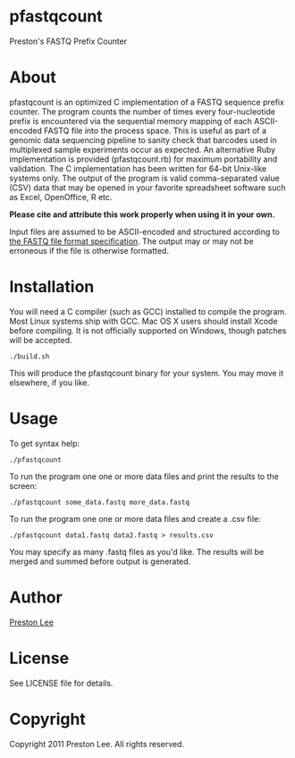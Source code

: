# pfastqcount #

Preston's FASTQ Prefix Counter

# About #

pfastqcount is an optimized C implementation of a FASTQ sequence prefix counter. The program counts the number of times every four-nucleotide prefix is encountered via the sequential memory mapping of each ASCII-encoded FASTQ file into the process space. This is useful as part of a genomic data sequencing pipeline to sanity check that barcodes used in multiplexed sample experiments occur as expected. An alternative Ruby implementation is provided (pfastqcount.rb) for maximum portability and validation. The C implementation has been written for 64-bit Unix-like systems only. The output of the program is valid comma-separated value (CSV) data that may be opened in your favorite spreadsheet software such as Excel, OpenOffice, R etc.

**Please cite and attribute this work properly when using it in your own.**

Input files are assumed to be ASCII-encoded and structured according to [the FASTQ file format specification](http://maq.sourceforge.net/fastq.shtml). The output may or may not be erroneous if the file is otherwise formatted.

# Installation #

You will need a C compiler (such as GCC) installed to compile the program. Most Linux systems ship with GCC. Mac OS X users should install Xcode before compiling. It is not officially supported on Windows, though patches will be accepted.

	./build.sh

This will produce the pfastqcount binary for your system. You may move it elsewhere, if you like.

# Usage #

To get syntax help:

	./pfastqcount
	
To run the program one one or more data files and print the results to the screen:

	./pfastqcount some_data.fastq more_data.fastq

To run the program one one or more data files and create a .csv file:

	./pfastqcount data1.fastq data2.fastq > results.csv

You may specify as many .fastq files as you'd like. The results will be merged and summed before output is generated.

# Author #

[Preston Lee](http://prestonlee.com)

# License #

See LICENSE file for details.

# Copyright #

Copyright 2011 Preston Lee. All rights reserved.